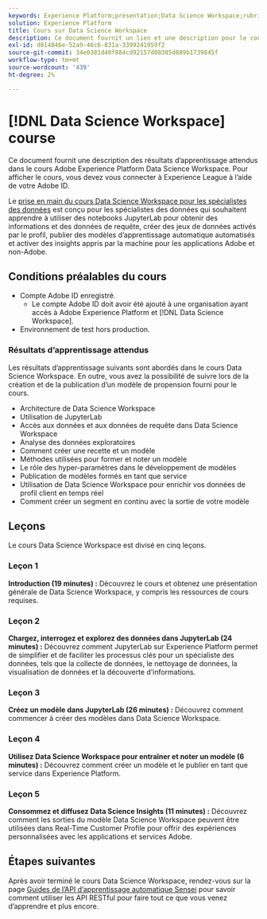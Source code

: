 ```yaml
---
keywords: Experience Platform;présentation;Data Science Workspace;rubriques les plus consultées;cours sur la science des données;cours;dsw
solution: Experience Platform
title: Cours sur Data Science Workspace
description: Ce document fournit un lien et une description pour le cours Adobe Experience Platform Data Science Workspace.
exl-id: d814846e-52a9-46c6-831a-3399241959f2
source-git-commit: 34e0381d40f884cd92157d08385d889b1739845f
workflow-type: tm+mt
source-wordcount: '439'
ht-degree: 2%

---
```



# [!DNL Data Science Workspace] course

Ce document fournit une description des résultats d’apprentissage attendus dans le cours Adobe Experience Platform Data Science Workspace. Pour afficher le cours, vous devez vous connecter à Experience League à l’aide de votre Adobe ID.

Le [prise en main du cours Data Science Workspace pour les spécialistes des données](https://experienceleague.adobe.com/?recommended=ExperiencePlatform-U-1-2021.1.dsw&amp;lang=fr) est conçu pour les spécialistes des données qui souhaitent apprendre à utiliser des notebooks JupyterLab pour obtenir des informations et des données de requête, créer des jeux de données activés par le profil, publier des modèles d’apprentissage automatique automatisés et activer des insights appris par la machine pour les applications Adobe et non-Adobe.

## Conditions préalables du cours

- Compte Adobe ID enregistré.
   - Le compte Adobe ID doit avoir été ajouté à une organisation ayant accès à Adobe Experience Platform et [!DNL Data Science Workspace].
- Environnement de test hors production.

### Résultats d’apprentissage attendus

Les résultats d’apprentissage suivants sont abordés dans le cours Data Science Workspace. En outre, vous avez la possibilité de suivre lors de la création et de la publication d’un modèle de propension fourni pour le cours.

- Architecture de Data Science Workspace
- Utilisation de JupyterLab
- Accès aux données et aux données de requête dans Data Science Workspace
- Analyse des données exploratoires
- Comment créer une recette et un modèle
- Méthodes utilisées pour former et noter un modèle
- Le rôle des hyper-paramètres dans le développement de modèles
- Publication de modèles formés en tant que service
- Utilisation de Data Science Workspace pour enrichir vos données de profil client en temps réel
- Comment créer un segment en continu avec la sortie de votre modèle

## Leçons

Le cours Data Science Workspace est divisé en cinq leçons.

### Leçon 1

**Introduction (19 minutes) :** Découvrez le cours et obtenez une présentation générale de Data Science Workspace, y compris les ressources de cours requises.

### Leçon 2

**Chargez, interrogez et explorez des données dans JupyterLab (24 minutes) :** Découvrez comment JupyterLab sur Experience Platform permet de simplifier et de faciliter les processus clés pour un spécialiste des données, tels que la collecte de données, le nettoyage de données, la visualisation de données et la découverte d’informations.

### Leçon 3

**Créez un modèle dans JupyterLab (26 minutes) :** Découvrez comment commencer à créer des modèles dans Data Science Workspace.

### Leçon 4

**Utilisez Data Science Workspace pour entraîner et noter un modèle (6 minutes) :** Découvrez comment créer un modèle et le publier en tant que service dans Experience Platform.

### Leçon 5

**Consommez et diffusez Data Science Insights (11 minutes) :** Découvrez comment les sorties du modèle Data Science Workspace peuvent être utilisées dans Real-Time Customer Profile pour offrir des expériences personnalisées avec les applications et services Adobe.

## Étapes suivantes

Après avoir terminé le cours Data Science Workspace, rendez-vous sur la page [Guides de l’API d’apprentissage automatique Sensei](./api/getting-started.md) pour savoir comment utiliser les API RESTful pour faire tout ce que vous venez d’apprendre et plus encore.



